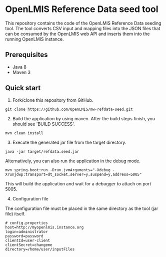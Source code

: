# OpenLMIS Reference Data seed tool

This repository contains the code of the OpenLMIS Reference Data seeding tool. The tool converts
CSV input and mapping files into the JSON files that can be consumed by the OpenLMIS web API and inserts them into the running OpenLMIS instance.

## Prerequisites
* Java 8
* Maven 3

## Quick start
1. Fork/clone this repository from GitHub.

```shell
git clone https://github.com/OpenLMIS/mw-refdata-seed.git
```
2. Build the application by using maven. After the build steps finish, you should see 'BUILD SUCCESS'.

```shell
mvn clean install
```
3. Execute the generated jar file from the target directory.

```shell
java -jar target/refdata.seed.jar
```
Alternatively, you can also run the application in the debug mode.

```shell
mvn spring-boot:run -Drun.jvmArguments="-Xdebug -Xrunjdwp:transport=dt_socket,server=y,suspend=y,address=5005"
```

This will build the application and wait for a debugger to attach on port 5005.

4. Configuration file

The configuration file must be placed in the same directory as the tool (jar file) itself. 
```shell
# config.properties
host=http://myopenlmis.instance.org
login=administrator
password=password
clientId=user-client
clientSecret=changeme
directory=/home/user/inputFiles
```
